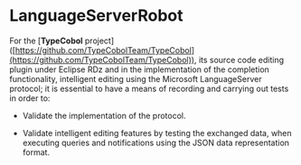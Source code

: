 # LanguageServerRobot

For the [**TypeCobol** project] ([https://github.com/TypeCobolTeam/TypeCobol](https://github.com/TypeCobolTeam/TypeCobol)), its source code editing plugin under Eclipse RDz and in the implementation of the completion functionality, intelligent editing using the Microsoft LanguageServer protocol; it is essential to have a means of recording and carrying out tests in order to:



- Validate the implementation of the protocol. 



- Validate intelligent editing features by testing the exchanged data, when executing queries and notifications using the JSON data representation format.
